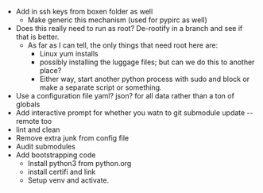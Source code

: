 - Add in ssh keys from boxen folder as well
	- Make generic this mechanism (used for pypirc as well)
- Does this really need to run as root? De-rootify in a branch and see if that is better.
	- As far as I can tell, the only things that need root here are:
		- Linux yum installs
		- possibly installing the luggage files; but can we do this to another place?
		- Either way, start another python process with sudo and block or make a separate script or something.
- Use a configuration file yaml? json? for all data rather than a ton of globals
- Add interactive prompt for whether you watn to git submodule update --remote too
- lint and clean
- Remove extra junk from config file
- Audit submodules
- Add bootstrapping code
	- Install python3 from python.org
	- install certifi and link
	- Setup venv and activate.